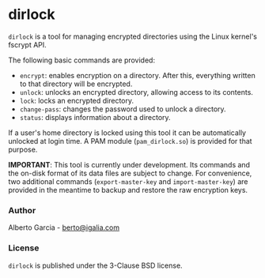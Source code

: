# dirlock

`dirlock` is a tool for managing encrypted directories using the Linux
kernel's fscrypt API.

The following basic commands are provided:

- `encrypt`: enables encryption on a directory. After this, everything
  written to that directory will be encrypted.
- `unlock`: unlocks an encrypted directory, allowing access to its
  contents.
- `lock`: locks an encrypted directory.
- `change-pass`: changes the password used to unlock a directory.
- `status`: displays information about a directory.

If a user's home directory is locked using this tool it can be
automatically unlocked at login time. A PAM module (`pam_dirlock.so`)
is provided for that purpose.

**IMPORTANT**: This tool is currently under development. Its commands
and the on-disk format of its data files are subject to change. For
convenience, two additional commands (`export-master-key` and
`import-master-key`) are provided in the meantime to backup and
restore the raw encryption keys.

### Author

Alberto Garcia - berto@igalia.com

### License

`dirlock` is published under the 3-Clause BSD license.
